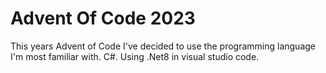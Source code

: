 # Advent Of Code 2023

This years Advent of Code I've decided to use the programming language I'm most familiar with. C#. Using .Net8 in visual studio code.
